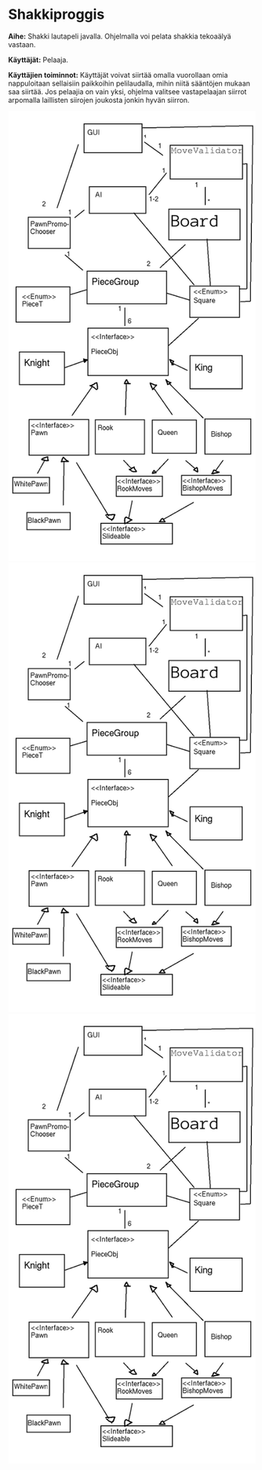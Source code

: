 # Shakkiproggis

**Aihe:** Shakki lautapeli javalla. Ohjelmalla voi pelata shakkia tekoaälyä vastaan.


**Käyttäjät:** Pelaaja.

**Käyttäjien toiminnot:** Käyttäjät voivat siirtää omalla vuorollaan omia nappuloitaan sellaisiin paikkoihin pelilaudalla, mihin niitä sääntöjen mukaan saa siirtää. Jos pelaajia on vain yksi, ohjelma valitsee vastapelaajan siirrot arpomalla laillisten siirojen joukosta jonkin hyvän siirron.


![Paina tästä nähdäksesi luokkakaavion](./luokkakaavio.png "luokkakaavio")
![Sekvenssikaavio: Käyttäjä tekee ok siirron](./luokkakaavio.png "luokkakaavio")
![Sekvenssikaavio: Käyttäjä tekee huonon siirron](./luokkakaavio.png "luokkakaavio")
